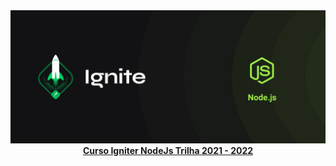 <img src="./img/cover-node.js.png" alt="Trilha Ignite">

<div align="center">
<text style="font-weight: bold;text-decoration: underline;">Curso Igniter NodeJs Trilha 2021 - 2022<text>
</div>

